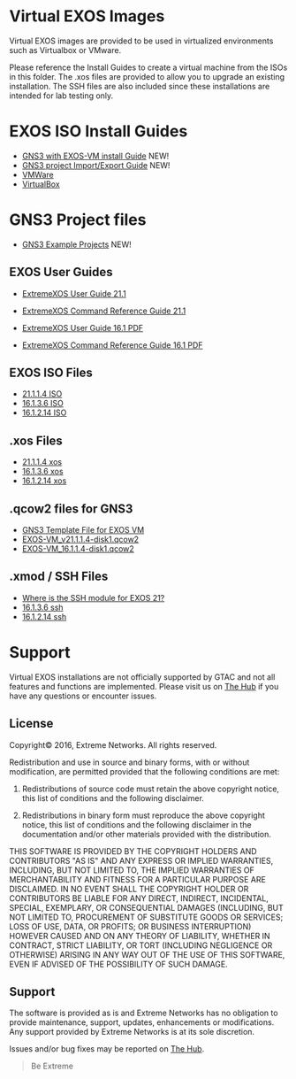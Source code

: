 # Virtual EXOS Images
Virtual EXOS images are provided to be used in virtualized environments such as Virtualbox or VMware.

Please reference the Install Guides to create a virtual machine from the ISOs in this folder.  The .xos files are provided to allow you to upgrade an existing installation.  The SSH files are also included since these installations are intended for lab testing only.

# EXOS ISO Install Guides
* [GNS3 with EXOS-VM install Guide](GNS3_EXOS-VM_Guide.md) NEW!
* [GNS3 project Import/Export Guide](gns3_projects/import_export_gns3.md) NEW!
* [VMWare](Install_Guide_EXOS-VM-ESXi-5.docx?raw=true)
* [VirtualBox](Install_Guide_EXOS-VM-VirtualBox.docx?raw=true)

# GNS3 Project files

* [GNS3 Example Projects](gns3_projects/README.md) NEW!

## EXOS User Guides
* [ExtremeXOS User Guide 21.1](http://documentation.extremenetworks.com/exos/)
* [ExtremeXOS Command Reference Guide 21.1](http://documentation.extremenetworks.com/exos_commands/)

* [ExtremeXOS User Guide 16.1 PDF](http://documentation.extremenetworks.com/exos/16.1/EXOS_User_Guide_16_1.pdf)
* [ExtremeXOS Command Reference Guide 16.1 PDF](http://documentation.extremenetworks.com/exos_commands/16.1/EXOS_Command_Reference_16_1.pdf)

## EXOS ISO Files
* [21.1.1.4 ISO](vm-21.1.1.4.iso?raw=true)
* [16.1.3.6 ISO](exospc-16.1.3.6.iso?raw=true)
* [16.1.2.14 ISO](exospc-16.1.2.14.iso?raw=true)

## .xos Files
* [21.1.1.4 xos](vm-21.1.1.4.xos?raw=true)
* [16.1.3.6 xos](exospc-16.1.3.6.xos?raw=true)
* [16.1.2.14 xos](exospc-16.1.2.14.xos?raw=true)

## .qcow2 files for GNS3
* [GNS3 Template File for EXOS VM](exosvm.gns3a?raw=true)
* [EXOS-VM_v21.1.1.4-disk1.qcow2](https://extremenetworks.box.com/shared/static/55r2qlm5dhd9ek0lab8pae9qhshq47bk.qcow2)
* [EXOS-VM_16.1.1.4-disk1.qcow2](https://extremenetworks.box.com/shared/static/lso6ulzwb6tbfacz4t4du7zg245w4pvb.qcow2)

## .xmod / SSH Files
* [Where is the SSH module for EXOS 21?](https://gtacknowledge.extremenetworks.com/articles/Q_A/Where-is-the-SSH-module-for-EXOS/)
* [16.1.3.6 ssh](exospc-16.1.3.6-ssh.xmod?raw=true)
* [16.1.2.14 ssh](exospc-16.1.2.14-ssh.xmod?raw=true)

# Support
Virtual EXOS installations are not officially supported by GTAC and not all features and functions are implemented.  Please visit us on [The Hub](https://community.extremenetworks.com/extreme) if you have any questions or encounter issues.

## License
Copyright© 2016, Extreme Networks.  All rights reserved.

Redistribution and use in source and binary forms, with or without modification,
are permitted provided that the following conditions are met:

1. Redistributions of source code must retain the above copyright notice, this
list of conditions and the following disclaimer.

2. Redistributions in binary form must reproduce the above copyright notice,
this list of conditions and the following disclaimer in the documentation
and/or other materials provided with the distribution.

THIS SOFTWARE IS PROVIDED BY THE COPYRIGHT HOLDERS AND CONTRIBUTORS "AS IS" AND
ANY EXPRESS OR IMPLIED WARRANTIES, INCLUDING, BUT NOT LIMITED TO, THE IMPLIED
WARRANTIES OF MERCHANTABILITY AND FITNESS FOR A PARTICULAR PURPOSE ARE
DISCLAIMED. IN NO EVENT SHALL THE COPYRIGHT HOLDER OR CONTRIBUTORS BE LIABLE
FOR ANY DIRECT, INDIRECT, INCIDENTAL, SPECIAL, EXEMPLARY, OR CONSEQUENTIAL
DAMAGES (INCLUDING, BUT NOT LIMITED TO, PROCUREMENT OF SUBSTITUTE GOODS OR
SERVICES; LOSS OF USE, DATA, OR PROFITS; OR BUSINESS INTERRUPTION) HOWEVER
CAUSED AND ON ANY THEORY OF LIABILITY, WHETHER IN CONTRACT, STRICT LIABILITY,
OR TORT (INCLUDING NEGLIGENCE OR OTHERWISE) ARISING IN ANY WAY OUT OF THE USE
OF THIS SOFTWARE, EVEN IF ADVISED OF THE POSSIBILITY OF SUCH DAMAGE.

## Support
The software is provided as is and Extreme Networks has no obligation to provide
maintenance, support, updates, enhancements or modifications.
Any support provided by Extreme Networks is at its sole discretion.

Issues and/or bug fixes may be reported on [The Hub](https://community.extremenetworks.com/extreme).

>Be Extreme
